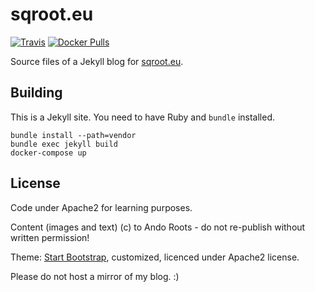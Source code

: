 # sqroot.eu

[![Travis](https://img.shields.io/travis/sqroot-eu/sqroot.eu.svg)](https://travis-ci.org/sqroot-eu/sqroot.eu)
[![Docker Pulls](https://img.shields.io/docker/pulls/sqroot-eu/sqroot.eu.svg)](https://hub.docker.com/r/sqroot-eu/sqroot.eu/)

Source files of a Jekyll blog for [sqroot.eu](https://sqroot.eu).

## Building

This is a Jekyll site. You need to have Ruby and `bundle` installed.

```
bundle install --path=vendor
bundle exec jekyll build
docker-compose up
```

## License

Code under Apache2 for learning purposes.

Content (images and text) (c) to Ando Roots - do not re-publish without written permission!

Theme: [Start Bootstrap](http://startbootstrap.com/template-overviews/clean-blog), customized, licenced under Apache2 license.

Please do not host a mirror of my blog. :)
